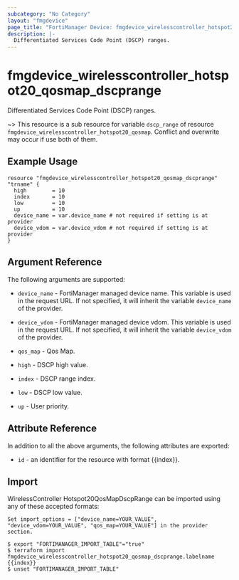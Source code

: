 ```yaml
---
subcategory: "No Category"
layout: "fmgdevice"
page_title: "FortiManager Device: fmgdevice_wirelesscontroller_hotspot20_qosmap_dscprange"
description: |-
  Differentiated Services Code Point (DSCP) ranges.
---
```


# fmgdevice_wirelesscontroller_hotspot20_qosmap_dscprange
Differentiated Services Code Point (DSCP) ranges.

~> This resource is a sub resource for variable `dscp_range` of resource `fmgdevice_wirelesscontroller_hotspot20_qosmap`. Conflict and overwrite may occur if use both of them.



## Example Usage

```hcl
resource "fmgdevice_wirelesscontroller_hotspot20_qosmap_dscprange" "trname" {
  high        = 10
  index       = 10
  low         = 10
  up          = 10
  device_name = var.device_name # not required if setting is at provider
  device_vdom = var.device_vdom # not required if setting is at provider
}
```

## Argument Reference


The following arguments are supported:

* `device_name` - FortiManager managed device name. This variable is used in the request URL. If not specified, it will inherit the variable `device_name` of the provider.
* `device_vdom` - FortiManager managed device vdom. This variable is used in the request URL. If not specified, it will inherit the variable `device_vdom` of the provider.
* `qos_map` - Qos Map.

* `high` - DSCP high value.
* `index` - DSCP range index.
* `low` - DSCP low value.
* `up` - User priority.


## Attribute Reference

In addition to all the above arguments, the following attributes are exported:
* `id` - an identifier for the resource with format {{index}}.

## Import

WirelessController Hotspot20QosMapDscpRange can be imported using any of these accepted formats:
```
Set import_options = ["device_name=YOUR_VALUE", "device_vdom=YOUR_VALUE", "qos_map=YOUR_VALUE"] in the provider section.

$ export "FORTIMANAGER_IMPORT_TABLE"="true"
$ terraform import fmgdevice_wirelesscontroller_hotspot20_qosmap_dscprange.labelname {{index}}
$ unset "FORTIMANAGER_IMPORT_TABLE"
```

